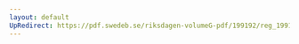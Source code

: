 ```yaml
---
layout: default
UpRedirect: https://pdf.swedeb.se/riksdagen-volumeG-pdf/199192/reg_199192/reg_199192_0919.pdf
---
```

